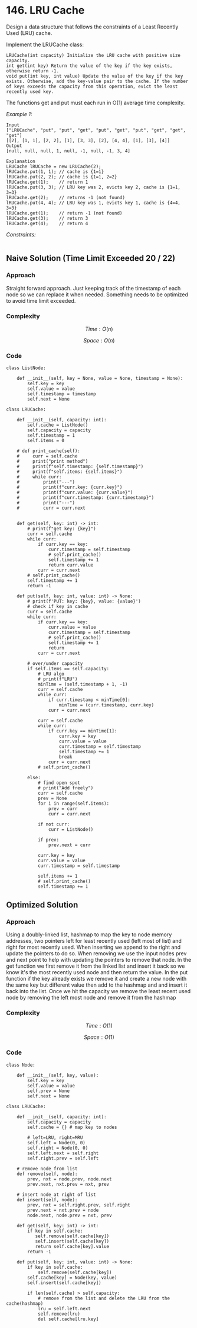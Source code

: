 # 146. LRU Cache
Design a data structure that follows the constraints of a Least Recently Used (LRU) cache.

Implement the LRUCache class:

    LRUCache(int capacity) Initialize the LRU cache with positive size capacity.
    int get(int key) Return the value of the key if the key exists, otherwise return -1.
    void put(int key, int value) Update the value of the key if the key exists. Otherwise, add the key-value pair to the cache. If the number of keys exceeds the capacity from this operation, evict the least recently used key.

The functions get and put must each run in O(1) average time complexity.

*Example 1:*

```
Input
["LRUCache", "put", "put", "get", "put", "get", "put", "get", "get", "get"]
[[2], [1, 1], [2, 2], [1], [3, 3], [2], [4, 4], [1], [3], [4]]
Output
[null, null, null, 1, null, -1, null, -1, 3, 4]

Explanation
LRUCache lRUCache = new LRUCache(2);
lRUCache.put(1, 1); // cache is {1=1}
lRUCache.put(2, 2); // cache is {1=1, 2=2}
lRUCache.get(1);    // return 1
lRUCache.put(3, 3); // LRU key was 2, evicts key 2, cache is {1=1, 3=3}
lRUCache.get(2);    // returns -1 (not found)
lRUCache.put(4, 4); // LRU key was 1, evicts key 1, cache is {4=4, 3=3}
lRUCache.get(1);    // return -1 (not found)
lRUCache.get(3);    // return 3
lRUCache.get(4);    // return 4
```

*Constraints:*

```

```

## Naive Solution (Time Limit Exceeded 20 / 22)

### Approach
Straight forward approach. Just keeping track of the timestamp of each node so we can replace it when needed. Something needs to be optimized to avoid time limit exceeded.

### Complexity
$$Time: O(n)$$

$$Space: O(n)$$

### Code
```
class ListNode:

    def __init__(self, key = None, value = None, timestamp = None):
        self.key = key
        self.value = value
        self.timestamp = timestamp
        self.next = None

class LRUCache:

    def __init__(self, capacity: int):
        self.cache = ListNode()
        self.capacity = capacity
        self.timestamp = 1
        self.items = 0

    # def print_cache(self):
    #     curr = self.cache
    #     print("print method")
    #     print(f"self.timestamp: {self.timestamp}")            
    #     print(f"self.items: {self.items}")            
    #     while curr:
    #         print("---")
    #         print(f"curr.key: {curr.key}")
    #         print(f"curr.value: {curr.value}")
    #         print(f"curr.timestamp: {curr.timestamp}")
    #         print("---")
    #         curr = curr.next
        

    def get(self, key: int) -> int:
        # print(f"get key: {key}")
        curr = self.cache
        while curr:
            if curr.key == key:
                curr.timestamp = self.timestamp
                # self.print_cache()
                self.timestamp += 1
                return curr.value
            curr = curr.next
        # self.print_cache()
        self.timestamp += 1
        return -1

    def put(self, key: int, value: int) -> None:
        # print(f'PUT: key: {key}, value: {value}')
        # check if key in cache
        curr = self.cache
        while curr:
            if curr.key == key:
                curr.value = value
                curr.timestamp = self.timestamp
                # self.print_cache()
                self.timestamp += 1
                return
            curr = curr.next

        # over/under capacity
        if self.items == self.capacity:
            # LRU algo
            # print(f"LRU")
            minTime = (self.timestamp + 1, -1)
            curr = self.cache
            while curr:
                if curr.timestamp < minTime[0]:
                    minTime = (curr.timestamp, curr.key)
                curr = curr.next

            curr = self.cache
            while curr:
                if curr.key == minTime[1]:
                    curr.key = key
                    curr.value = value
                    curr.timestamp = self.timestamp
                    self.timestamp += 1
                    break
                curr = curr.next
            # self.print_cache()
            
        else:
            # find open spot
            # print("Add freely")            
            curr = self.cache
            prev = None
            for i in range(self.items):
                prev = curr
                curr = curr.next

            if not curr:
                curr = ListNode()

            if prev:
                prev.next = curr

            curr.key = key
            curr.value = value
            curr.timestamp = self.timestamp
               
            self.items += 1
            # self.print_cache()
            self.timestamp += 1
```

## Optimized Solution

### Approach
Using a doubly-linked list, hashmap to map the key to node memory addresses, two pointers left for least recently used (left most of list) and right for most recently used. When inserting we append to the right and update the pointers to do so. When removing we use the input nodes prev and next point to help with updating the pointers to remove that node. In the get function we first remove it from the linked list and insert it back so we know it's the most recently used node and then return the value. In the put function if the key already exists we remove it and create a new node with the same key but different value then add to the hashmap and and insert it back into the list. Once we hit the capacity we remove the least recent used node by removing the left most node and remove it from the hashmap 

### Complexity
$$Time: O(1)$$

$$Space: O(1)$$

### Code
```
class Node:

    def __init__(self, key, value):
        self.key = key
        self.value = value
        self.prev = None
        self.next = None

class LRUCache:

    def __init__(self, capacity: int):
        self.capacity = capacity
        self.cache = {} # map key to nodes
        
        # left=LRU, right=MRU
        self.left = Node(0, 0)
        self.right = Node(0, 0)
        self.left.next = self.right
        self.right.prev = self.left

    # remove node from list
    def remove(self, node):
        prev, nxt = node.prev, node.next
        prev.next, nxt.prev = nxt, prev

    # insert node at right of list
    def insert(self, node):
        prev, nxt = self.right.prev, self.right
        prev.next = nxt.prev = node
        node.next, node.prev = nxt, prev

    def get(self, key: int) -> int:
        if key in self.cache:
           self.remove(self.cache[key])
           self.insert(self.cache[key])
           return self.cache[key].value
        return -1

    def put(self, key: int, value: int) -> None:
        if key in self.cache:
            self.remove(self.cache[key])
        self.cache[key] = Node(key, value)
        self.insert(self.cache[key])

        if len(self.cache) > self.capacity:
            # remove from the list and delete the LRU from the cache(hashmap)
            lru = self.left.next
            self.remove(lru)
            del self.cache[lru.key]
```